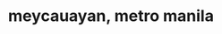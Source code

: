 ---
title: meycauayan, metro manila
url: /meycauayan-metro-manila/
latitude: 14.726
longitude: 120.975
---